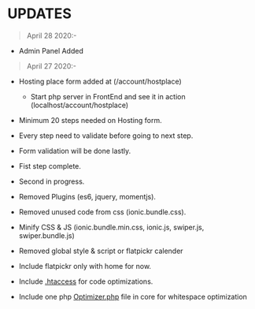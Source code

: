 # UPDATES

> April 28 2020:-
* Admin Panel Added

> April 27 2020:-
* Hosting place form added at (/account/hostplace)
    * Start php server in FrontEnd and see it in action (localhost/account/hostplace)
* Minimum 20 steps needed on Hosting form.
* Every step need to validate before going to next step.
* Form validation will be done lastly.
* Fist step complete.
* Second in progress.

* Removed Plugins (es6, jquery, momentjs).
* Removed unused code from css (ionic.bundle.css).
* Minify CSS & JS (ionic.bundle.min.css, ionic.js, swiper.js, swiper.bundle.js)
* Removed global style & script or flatpickr calender
* Include flatpickr only with home for now.

* Include [.htaccess](./.htaccess) for code optimizations.
* Include one php [Optimizer.php](./FrontEnd.core/private/Optimizer.php) file in core for whitespace optimization